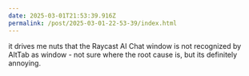 ```yaml
---
date: 2025-03-01T21:53:39.916Z
permalink: /post/2025-03-01-22-53-39/index.html
---
```


it drives me nuts that the Raycast AI Chat window is not recognized by AltTab as window - not sure where the root cause is, but its definitely annoying.